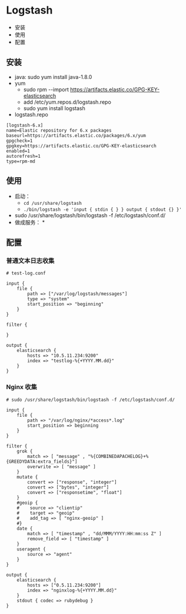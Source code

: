 # Logstash

* 安装
* 使用
* 配置

## 安装

* java: sudo yum install java-1.8.0
* yum
    * sudo rpm --import https://artifacts.elastic.co/GPG-KEY-elasticsearch
    * add /etc/yum.repos.d/logstash.repo
    * sudo yum install logstash
* logstash.repo

```
[logstash-6.x]
name=Elastic repository for 6.x packages
baseurl=https://artifacts.elastic.co/packages/6.x/yum
gpgcheck=1
gpgkey=https://artifacts.elastic.co/GPG-KEY-elasticsearch
enabled=1
autorefresh=1
type=rpm-md
```

## 使用

* 启动：
    * ` cd /usr/share/logstash ` 
    * ` ./bin/logstash -e 'input { stdin { } } output { stdout {} }' `
* sudo /usr/share/logstash/bin/logstash -f /etc/logstash/conf.d/
* 做成服务：
    * 

## 配置

### 普通文本日志收集

```
# test-log.conf

input {
    file {
        path => ["/var/log/logstash/messages"]
        type => "system"
        start_position => "beginning"
    }
}

filter {

}
 
output {
    elasticsearch {
        hosts => "10.5.11.234:9200"
        index => "testlog-%{+YYYY.MM.dd}"
    }
}
```

### Nginx 收集

```
# sudo /usr/share/logstash/bin/logstash -f /etc/logstash/conf.d/

input {
    file {
        path => "/var/log/nginx/*access*.log"
        start_position => beginning
    }
}
 
filter {
    grok {
        match => [ "message" , "%{COMBINEDAPACHELOG}+%{GREEDYDATA:extra_fields}"]
        overwrite => [ "message" ]
    }
    mutate {
        convert => ["response", "integer"]
        convert => ["bytes", "integer"]
        convert => ["responsetime", "float"]
    }
    #geoip {
    #    source => "clientip"
    #    target => "geoip"
    #    add_tag => [ "nginx-geoip" ]
    #}
    date {
        match => [ "timestamp" , "dd/MMM/YYYY:HH:mm:ss Z" ]
        remove_field => [ "timestamp" ]
    }
    useragent {
        source => "agent"
    }
}
 
output {
    elasticsearch {
        hosts => ["0.5.11.234:9200"]
        index => "nginxlog-%{+YYYY.MM.dd}"
    }
    stdout { codec => rubydebug }
}

```